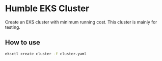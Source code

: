# Humble EKS Cluster

Create an EKS cluster with minimum running cost. This cluster is mainly for testing.

## How to use
```bash
eksctl create cluster -f cluster.yaml
```
